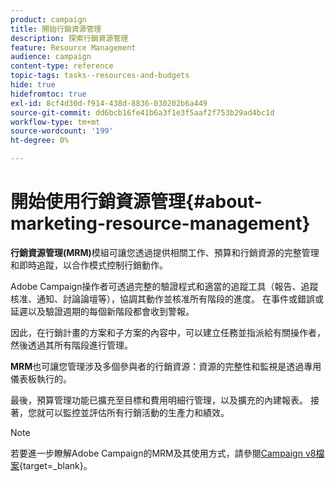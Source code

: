 ```yaml
---
product: campaign
title: 開始行銷資源管理
description: 探索行銷資源管理
feature: Resource Management
audience: campaign
content-type: reference
topic-tags: tasks--resources-and-budgets
hide: true
hidefromtoc: true
exl-id: 8cf4d30d-f914-438d-8836-030202b6a449
source-git-commit: dd6bcb16fe41b6a3f1e3f5aaf2f753b29ad4bc1d
workflow-type: tm+mt
source-wordcount: '199'
ht-degree: 0%

---
```


# 開始使用行銷資源管理{#about-marketing-resource-management}



**行銷資源管理(MRM)**&#x200B;模組可讓您透過提供相關工作、預算和行銷資源的完整管理和即時追蹤，以合作模式控制行銷動作。

Adobe Campaign操作者可透過完整的驗證程式和適當的追蹤工具（報告、追蹤核准、通知、討論論壇等），協調其動作並核准所有階段的進度。 在事件或錯誤或延遲以及驗證週期的每個新階段都會收到警報。

因此，在行銷計畫的方案和子方案的內容中，可以建立任務並指派給有關操作者，然後透過其所有階段進行管理。

**MRM**&#x200B;也可讓您管理涉及多個參與者的行銷資源：資源的完整性和監視是透過專用儀表板執行的。

最後，預算管理功能已擴充至目標和費用明細行管理，以及擴充的內建報表。 接著，您就可以監控並評估所有行銷活動的生產力和績效。

>[!NOTE]
>
>若要進一步瞭解Adobe Campaign的MRM及其使用方式，請參閱[Campaign v8檔案](https://experienceleague.adobe.com/zh-hant/docs/campaign/automation/mrm/about-marketing-resource-management){target=_blank}。
